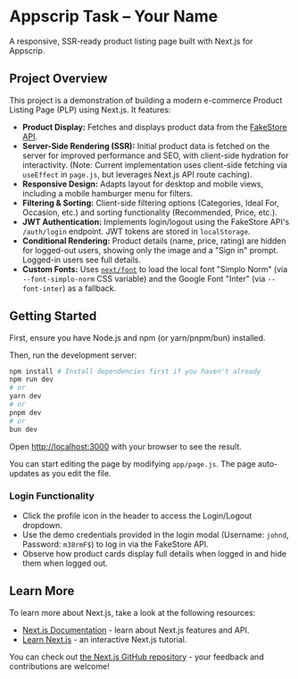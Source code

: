 # Appscrip Task – Your Name

A responsive, SSR-ready product listing page built with Next.js for Appscrip.

## Project Overview

This project is a demonstration of building a modern e-commerce Product Listing Page (PLP) using Next.js. It features:

*   **Product Display:** Fetches and displays product data from the [FakeStore API](https://fakestoreapi.com/).
*   **Server-Side Rendering (SSR):** Initial product data is fetched on the server for improved performance and SEO, with client-side hydration for interactivity. (Note: Current implementation uses client-side fetching via `useEffect` in `page.js`, but leverages Next.js API route caching).
*   **Responsive Design:** Adapts layout for desktop and mobile views, including a mobile hamburger menu for filters.
*   **Filtering & Sorting:** Client-side filtering options (Categories, Ideal For, Occasion, etc.) and sorting functionality (Recommended, Price, etc.).
*   **JWT Authentication:** Implements login/logout using the FakeStore API's `/auth/login` endpoint. JWT tokens are stored in `localStorage`.
*   **Conditional Rendering:** Product details (name, price, rating) are hidden for logged-out users, showing only the image and a "Sign in" prompt. Logged-in users see full details.
*   **Custom Fonts:** Uses [`next/font`](https://nextjs.org/docs/app/building-your-application/optimizing/fonts) to load the local font "Simplo Norm" (via `--font-simplo-norm` CSS variable) and the Google Font "Inter" (via `--font-inter`) as a fallback.

## Getting Started

First, ensure you have Node.js and npm (or yarn/pnpm/bun) installed.

Then, run the development server:

```bash
npm install # Install dependencies first if you haven't already
npm run dev
# or
yarn dev
# or
pnpm dev
# or
bun dev
```

Open [http://localhost:3000](http://localhost:3000) with your browser to see the result.

You can start editing the page by modifying `app/page.js`. The page auto-updates as you edit the file.

### Login Functionality

*   Click the profile icon in the header to access the Login/Logout dropdown.
*   Use the demo credentials provided in the login modal (Username: `johnd`, Password: `m38rmF$`) to log in via the FakeStore API.
*   Observe how product cards display full details when logged in and hide them when logged out.

## Learn More

To learn more about Next.js, take a look at the following resources:

*   [Next.js Documentation](https://nextjs.org/docs) - learn about Next.js features and API.
*   [Learn Next.js](https://nextjs.org/learn) - an interactive Next.js tutorial.

You can check out [the Next.js GitHub repository](https://github.com/vercel/next.js) - your feedback and contributions are welcome!